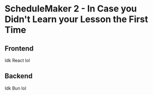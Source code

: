 # ScheduleMaker 2 - In Case you Didn't Learn your Lesson the First Time

## Frontend

Idk React lol

## Backend

Idk Bun lol

